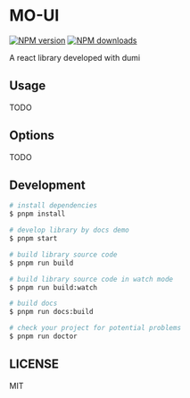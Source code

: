 # MO-UI

[![NPM version](https://img.shields.io/npm/v/MO-UI.svg?style=flat)](https://npmjs.org/package/MO-UI)
[![NPM downloads](http://img.shields.io/npm/dm/MO-UI.svg?style=flat)](https://npmjs.org/package/MO-UI)

A react library developed with dumi

## Usage

TODO

## Options

TODO

## Development

```bash
# install dependencies
$ pnpm install

# develop library by docs demo
$ pnpm start

# build library source code
$ pnpm run build

# build library source code in watch mode
$ pnpm run build:watch

# build docs
$ pnpm run docs:build

# check your project for potential problems
$ pnpm run doctor
```

## LICENSE

MIT
